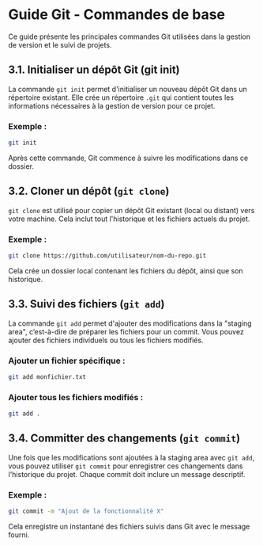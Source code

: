 # Guide Git - Commandes de base

Ce guide présente les principales commandes Git utilisées dans la gestion de version et le suivi de projets.

## 3.1. Initialiser un dépôt Git (git init)

La commande `git init` permet d'initialiser un nouveau dépôt Git dans un répertoire existant. Elle crée un répertoire `.git` qui contient toutes les informations nécessaires à la gestion de version pour ce projet.

### Exemple :
```bash
git init
```

Après cette commande, Git commence à suivre les modifications dans ce dossier.

## 3.2. Cloner un dépôt (`git clone`)

`git clone` est utilisé pour copier un dépôt Git existant (local ou distant) vers votre machine. Cela inclut tout l'historique et les fichiers actuels du projet.

### Exemple :
```bash
git clone https://github.com/utilisateur/nom-du-repo.git
```

Cela crée un dossier local contenant les fichiers du dépôt, ainsi que son historique.

## 3.3. Suivi des fichiers (`git add`)

La commande `git add` permet d'ajouter des modifications dans la "staging area", c’est-à-dire de préparer les fichiers pour un commit. Vous pouvez ajouter des fichiers individuels ou tous les fichiers modifiés.

### Ajouter un fichier spécifique :
```bash
git add monfichier.txt
```

### Ajouter tous les fichiers modifiés :
```bash
git add .
```

## 3.4. Committer des changements (`git commit`)

Une fois que les modifications sont ajoutées à la staging area avec `git add`, vous pouvez utiliser `git commit` pour enregistrer ces changements dans l'historique du projet. Chaque commit doit inclure un message descriptif.

### Exemple :
```bash
git commit -m "Ajout de la fonctionnalité X"
```

Cela enregistre un instantané des fichiers suivis dans Git avec le message fourni.
